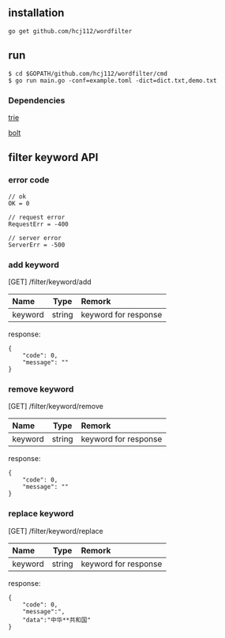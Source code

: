 ## installation
```
go get github.com/hcj112/wordfilter
```


## run

```
$ cd $GOPATH/github.com/hcj112/wordfilter/cmd
$ go run main.go -conf=example.toml -dict=dict.txt,demo.txt
```

### Dependencies
[trie](https://github.com/hcj112/trie)

[bolt](https://github.com/boltdb/bolt)




## filter keyword API

### error code
```
// ok
OK = 0

// request error
RequestErr = -400

// server error
ServerErr = -500
```

### add keyword
[GET] /filter/keyword/add

| Name            | Type     | Remork                 |
|:----------------|:--------:|:-----------------------|
| keyword | string    | keyword for response |

response:
```
{
    "code": 0,
    "message": ""
}
```

### remove keyword
[GET] /filter/keyword/remove

| Name            | Type     | Remork                 |
|:----------------|:--------:|:-----------------------|
| keyword | string    | keyword for response |

response:
```
{
    "code": 0,
    "message": ""
}
```

### replace keyword
[GET] /filter/keyword/replace

| Name            | Type     | Remork                 |
|:----------------|:--------:|:-----------------------|
| keyword | string    | keyword for response |

response:
```
{
    "code": 0,
    "message":",
    "data":"中华**共和国"
}
```
